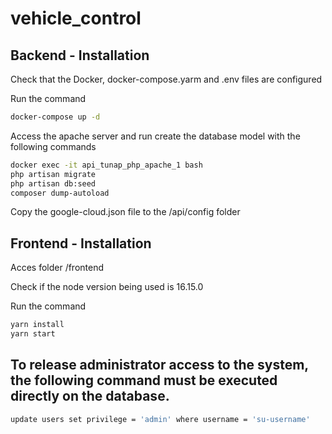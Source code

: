 # vehicle_control

## Backend - Installation

Check that the Docker, docker-compose.yarm and .env files are configured

Run the command
``` bash
docker-compose up -d
```
Access the apache server and run create the database model with the following commands

```bash
docker exec -it api_tunap_php_apache_1 bash
php artisan migrate
php artisan db:seed
composer dump-autoload

```

Copy the google-cloud.json file to the /api/config folder


## Frontend - Installation

Acces folder /frontend

Check if the node version being used is 16.15.0

Run the command

```bash
yarn install
yarn start
```

## To release administrator access to the system, the following command must be executed directly on the database.
```bash 
update users set privilege = 'admin' where username = 'su-username'
```
